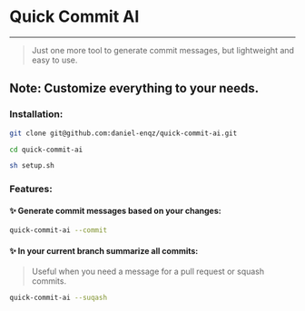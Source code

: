 # Quick Commit AI
---
> Just one more tool to generate commit messages, but lightweight and easy to use.

## Note: Customize everything to your needs.

### Installation:

```bash
git clone git@github.com:daniel-enqz/quick-commit-ai.git
```

```bash
cd quick-commit-ai
```

```bash
sh setup.sh
```

### Features:

#### ✨ Generate commit messages based on your changes:

```bash
quick-commit-ai --commit
```

#### ✨ In your current branch summarize all commits:
> Useful when you need a message for a pull request or squash commits.

```bash
quick-commit-ai --suqash
```
